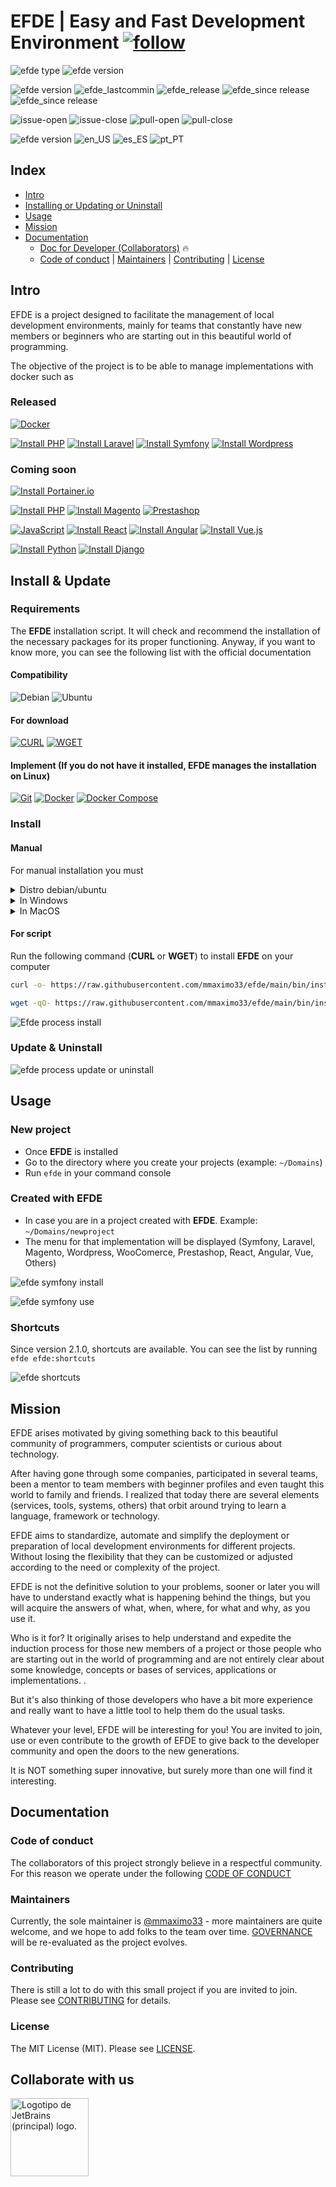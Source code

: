 # EFDE | Easy and Fast Development Environment [![follow](https://img.shields.io/badge/YouTube-FF0000?style=for-the-badge&logo=youtube&logoColor=white)](https://www.youtube.com/@Efde.official)

![efde type](https://img.shields.io/badge/project-Open_Source-green.svg) ![efde version](https://img.shields.io/badge/license-MIT-blue.svg)

![efde version](https://img.shields.io/badge/status-Active-green.svg)
![efde_lastcommin](https://img.shields.io/github/last-commit/mmaximo33/efde.svg)
![efde_release](https://img.shields.io/github/release/mmaximo33/efde.svg)
![efde_since release](https://img.shields.io/github/commits-since/mmaximo33/efde/2.0.0.svg)
![efde_since release](https://img.shields.io/github/commits-since/mmaximo33/efde/1.2.0.svg)

![issue-open](https://img.shields.io/github/issues/mmaximo33/efde.svg)
![issue-close](https://img.shields.io/github/issues-closed/mmaximo33/efde.svg)
![pull-open](https://img.shields.io/github/issues-pr/mmaximo33/efde.svg)
![pull-close](https://img.shields.io/github/issues-pr-closed/mmaximo33/efde.svg)

![efde version](https://img.shields.io/badge/language-grey.svg) ![en_US](https://img.shields.io/badge/en.US-blue.svg) ![es_ES](https://img.shields.io/badge/es.ES-blue.svg) ![pt_PT](https://img.shields.io/badge/pt.PT-blue.svg)

## Index

- [Intro](#intro)
- [Installing or Updating or Uninstall](#install--update)
- [Usage](#usage)
- [Mission](#mission)
- [Documentation](#documentation)
  - [Doc for Developer (Collaborators)](docs/developer.md) 🔥
  - [Code of conduct](#code-of-conduct) | [Maintainers](#maintainers) | [Contributing](#contributing) | [License](#license)

## Intro

EFDE is a project designed to facilitate the management of local development environments, mainly for teams that constantly have new members or beginners who are starting out in this beautiful world of programming.

The objective of the project is to be able to manage implementations with docker such as

### Released

[![Docker](https://img.shields.io/badge/Docker-2CA5E0?style=for-the-badge&logo=docker&logoColor=white)](#)

[![Install PHP](https://img.shields.io/badge/PHP-777BB4?style=for-the-badge&logo=php&logoColor=white)](https://www.php.net/)
[![Install Laravel](https://img.shields.io/badge/Laravel-FF2D20?style=for-the-badge&logo=laravel&logoColor=white)](console/implemention/laravel/docs/README.md)
[![Install Symfony](https://img.shields.io/badge/Symfony-000?logo=symfony&logoColor=fff&style=for-the-badge)](console/implemention/symfony/docs/README.md)
[![Install Wordpress](https://img.shields.io/badge/Wordpress-21759B?style=for-the-badge&logo=wordpress&logoColor=white)](console/implemention/wordpress/docs/README.md)

### Coming soon

[![Install Portainer.io](https://img.shields.io/badge/Portainer.io-105f8f?style=for-the-badge&logo=portainer&logoColor=white)](docs/developer.md)

[![Install PHP](https://img.shields.io/badge/PHP-777BB4?style=for-the-badge&logo=php&logoColor=white)](https://www.php.net/)
[![Install Magento](https://img.shields.io/badge/Magento-f06835?style=for-the-badge&logo=magento&logoColor=white)](docs/developer.md)
[![Prestashop](https://img.shields.io/badge/prestashop-%23DF0067.svg?&style=for-the-badge&logo=prestashop&logoColor=white)](docs/developer.md)

[![JavaScript](https://img.shields.io/badge/JavaScript-F7DF1E?style=for-the-badge&logo=javascript&logoColor=black)](docs/developer.md)
[![Install React](https://img.shields.io/badge/React-20232A?style=for-the-badge&logo=react&logoColor=61DAFB)](docs/developer.md)
[![Install Angular](https://img.shields.io/badge/Angular-DD0031?style=for-the-badge&logo=angular&logoColor=white)](docs/developer.md)
[![Install Vue.js](https://img.shields.io/badge/Vue.js-35495E?style=for-the-badge&logo=vue.js&logoColor=4FC08D)](docs/developer.md)

[![Install Python](https://img.shields.io/badge/Python-FFD43B?style=for-the-badge&logo=python&logoColor=blue)](docs/developer.md)
[![Install Django](https://img.shields.io/badge/django-113527?style=for-the-badge&logo=django&logoColor=white)](docs/developer.md)

## Install & Update

### Requirements

The **EFDE** installation script. It will check and recommend the installation of the necessary packages for its proper functioning.
Anyway, if you want to know more, you can see the following list with the official documentation

#### Compatibility

![Debian](https://img.shields.io/badge/Debian-A81D33?style=for-the-badge&logo=debian&logoColor=white)
![Ubuntu](https://img.shields.io/badge/Ubuntu-E95420?style=for-the-badge&logo=ubuntu&logoColor=white)

#### For download

[![CURL](https://img.shields.io/badge/CURL-212121?style=for-the-badge&logo=CURL&logoColor=white)](https://curl.se/docs/install.html)
[![WGET](https://img.shields.io/badge/wget-212121?style=for-the-badge&logo=gnu-bash&logoColor=white)](https://www.gnu.org/software/wget/)

#### Implement (If you do not have it installed, EFDE manages the installation on Linux)

[![Git](https://img.shields.io/badge/GIT-E44C30?style=for-the-badge&logo=git&logoColor=white)](https://git-scm.com/book/en/Getting-Started-Installing-Git)
[![Docker](https://img.shields.io/badge/Docker-2CA5E0?style=for-the-badge&logo=docker&logoColor=white)](https://docs.docker.com/engine/install/ubuntu/)
[![Docker Compose](https://img.shields.io/badge/Docker_Compose-2CA5E0?style=for-the-badge&logo=docker&logoColor=white)](https://docs.docker.com/compose/install/other/)

### Install
#### Manual 
For manual installation you must
<details>
<summary>Distro debian/ubuntu</summary>

```sh
mkdir -p ~/.efde
cd $_
git clone https://github.com/mmaximo33/EFDE.git .

# In case you want to test a branch
# git switch <branch>

ln -sfT ~/.efde/bin/efde.sh ~/bin/efde
chmod +x $_
```
</details>

<details>
<summary>In Windows</summary>

```sh
Coming soon
```
</details>

<details>
<summary>In MacOS</summary>

```sh
Coming soon
```
</details>

#### For script 

Run the following command (**CURL** or **WGET**) to install **EFDE** on your computer

```sh
curl -o- https://raw.githubusercontent.com/mmaximo33/efde/main/bin/install.sh | bash
```

```sh
wget -qO- https://raw.githubusercontent.com/mmaximo33/efde/main/bin/install.sh | bash
```

![Efde process install](./docs/media/efde_process_install.gif)

### Update & Uninstall
![efde process update or uninstall](./docs/media/efde_process_update_uninstall.gif)

## Usage

### New project

- Once **EFDE** is installed
- Go to the directory where you create your projects (example: `~/Domains`)
- Run `efde`  in your command console

### Created with EFDE

- In case you are in a project created with **EFDE**. Example: `~/Domains/newproject`
- The menu for that implementation will be displayed (Symfony, Laravel, Magento, Wordpress, WooComerce, Prestashop, React, Angular, Vue, Others)

![efde symfony install](./console/implemention/symfony/docs/media/install.gif)

![efde symfony use](./console/implemention/symfony/docs/media/use.gif)

### Shortcuts

Since version 2.1.0, shortcuts are available. You can see the list by running `efde efde:shortcuts`

![efde shortcuts](./docs/media/efde_shortcuts.gif)

## Mission

EFDE arises motivated by giving something back to this beautiful community of programmers, computer scientists or curious about technology.

After having gone through some companies, participated in several teams, been a mentor to team members with beginner profiles and even taught this world to family and friends.
I realized that today there are several elements (services, tools, systems, others) that orbit around trying to learn a language, framework or technology.

EFDE aims to standardize, automate and simplify the deployment or preparation of local development environments for different projects. Without losing the flexibility that they can be customized or adjusted according to the need or complexity of the project.

EFDE is not the definitive solution to your problems, sooner or later you will have to understand exactly what is happening behind the things, but you will acquire the answers of what, when, where, for what and why, as you use it.

Who is it for?
It originally arises to help understand and expedite the induction process for those new members of a project or those people who are starting out in the world of programming and are not entirely clear about some knowledge, concepts or bases of services, applications or implementations. .

But it's also thinking of those developers who have a bit more experience and really want to have a little tool to help them do the usual tasks.

Whatever your level, EFDE will be interesting for you!
You are invited to join, use or even contribute to the growth of EFDE to give back to the developer community and open the doors to the new generations.

It is NOT something super innovative, but surely more than one will find it interesting.

## Documentation

### Code of conduct

The collaborators of this project strongly believe in a respectful community.
For this reason we operate under the following [CODE OF CONDUCT](./CODE_OF_CONDUCT.md)

### Maintainers

Currently, the sole maintainer is [@mmaximo33](https://github.com/mmaximo33) - more maintainers are quite welcome, and we hope to add folks to the team over time.
[GOVERNANCE](./GOVERNANCE.md) will be re-evaluated as the project evolves.

### Contributing

There is still a lot to do with this small project if you are invited to join.
Please see [CONTRIBUTING](./CONTRIBUTING.md) for details.

### License

The MIT License (MIT). Please see [LICENSE](./LICENSE.md).

## Collaborate with us

<a href="https://jb.gg/OpenSourceSupport" target="_blank">
  <img src="https://resources.jetbrains.com/storage/products/company/brand/logos/jb_beam.png" height="125" alt="Logotipo de JetBrains (principal) logo.">
</a>
